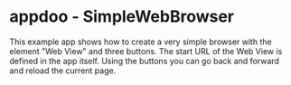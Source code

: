 # appdoo - SimpleWebBrowser

This example app shows how to create a very simple browser with the element "Web View" and three buttons. The start URL of the Web View is defined in the app itself. Using the buttons you can go back and forward and reload the current page.

